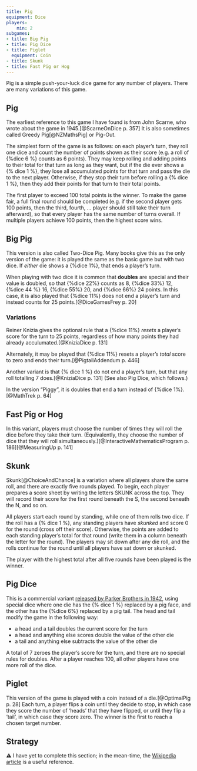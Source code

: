```yaml
---
title: Pig
equipment: Dice
players:
    min: 2
subgames:
- title: Big Pig
- title: Pig Dice
- title: Piglet
  equipment: Coin
- title: Skunk
- title: Fast Pig or Hog
---
```


<p class="lead"><span class="aka">Pig</span> is a simple push-your-luck dice game for any number of players. There are many variations of this game.</p>

<!-- also a card game: https://archive.org/details/hoylesrulesofgam00more/page/170/mode/2up?q=pig+dice+game -->

## Pig

The earliest reference to this game I have found is from John Scarne, who wrote about the game in 1945.[@ScarneOnDice p. 357] It is also sometimes called <span class="aka">Greedy Pig</span>[@NZMathsPig] or <span class="aka">Pig-Out</span>.

The simplest form of the game is as follows: on each player’s turn, they roll one dice and count the number of points shown as their score (e.g. a roll of {%dice 6 %} counts as 6 points). They may keep rolling and adding points to their total for that turn as long as they want, but if the die ever shows a {% dice 1 %}, they lose all accumulated points for that turn and pass the die to the next player. Otherwise, if they stop their turn before rolling a {% dice 1 %}, then they add their points for that turn to their total points.

The first player to exceed 100 total points is the winner. To make the game fair, a full final round should be completed (e.g. if the second player gets 100 points, then the third, fourth, … player should still take their turn afterward), so that every player has the same number of turns overall. If multiple players achieve 100 points, then the highest score wins.

## <span class="aka">Big Pig</span>

This version is also called <span class="aka">Two-Dice Pig</span>. Many books give this as the only version of the game: it is played the same as the basic game but with two dice. If _either_ die shows a {%dice 1%}, that ends a player’s turn.

When playing with two dice it is common that **doubles** are special and their value is doubled, so that {%dice 22%} counts as 8, {%dice 33%} 12, {%dice 44 %} 16, {%dice 55%} 20, and {%dice 66%} 24 points. In this case, it is also played that {%dice 11%} does not end a player’s turn and instead counts for 25 points.[@DiceGamesFrey p. 20]

### Variations

Reiner Knizia gives the optional rule that a {%dice 11%} _resets_ a player’s score for the turn to 25 points, regardless of how many points they had already acculumated.[@KniziaDice p. 131]

Alternately, it may be played that {%dice 11%} resets a player’s _total_ score to zero and ends their turn.[@PigtailAddendum p. 446]

Another variant is that {% dice 1 %} do not end a player’s turn, but that any roll totalling 7 does.[@KniziaDice p. 131] (See also Pig Dice, which follows.)

In the version “<span class="aka">Piggy</span>”, it is doubles that end a turn instead of {%dice 1%}.[@MathTrek p. 64]

## <span class="aka">Fast Pig</span> or <span class="aka">Hog</span>

In this variant, players must choose the number of times they will roll the dice before they take their turn. (Equivalently, they choose the number of dice that they will roll simultaneously.)[@InteractiveMathematicsProgram p. 186][@MeasuringUp p. 141]

## <span class="aka">Skunk</span>

Skunk[@ChoiceAndChance] is a variation where all players share the same roll, and there are exactly five rounds played. To begin, each player prepares a score sheet by writing the letters SKUNK across the top. They will record their score for the first round beneath the S, the second beneath the N, and so on.

All players start each round by standing, while one of them rolls two dice. If the roll has a  {% dice 1 %}, any standing players have _skunked_ and score 0 for the round (cross off their score). Otherwise, the points are added to each standing player’s total for that round (write them in a column beneath the letter for the round). The players may sit down after any die roll, and the rolls continue for the round until all players have sat down or skunked.

The player with the highest total after all five rounds have been played is the winner.

## <span class="aka">Pig Dice</span>

This is a commercial variant [released by Parker Brothers in 1942](https://boardgamegeek.com/boardgame/11022/pig-dice), using special dice where one die has the {% dice 1 %} replaced by a pig face, and the other has the {%dice 6%} replaced by a pig tail. The head and tail modify the game in the following way:

- a head and a tail doubles the current score for the turn
- a head and anything else scores double the value of the other die
- a tail and anything else subtracts the value of the other die

A total of 7 zeroes the player’s score for the turn, and there are no special rules for doubles. After a player reaches 100, all other players have one more roll of the dice.

## <span class="aka">Piglet</span>

This version of the game is played with a coin instead of a die.[@OptimalPig p. 28] Each turn, a player flips a coin until they decide to stop, in which case they score the number of ‘heads’ that they have flipped, or until they flip a ‘tail’, in which case they score zero. The winner is the first to reach a chosen target number.

## Strategy

⚠️ I have yet to complete this section; in the mean-time, the [Wikipedia article](https://en.wikipedia.org/wiki/Pig_(dice_game)) is a useful reference.

<!--
- 2000 https://ieeexplore.ieee.org/abstract/document/8158672/
- 2004 @OptimalPig
- 2006 http://cs.gettysburg.edu/~tneller/papers/ccscne06.pdf
- 2008 https://onlinelibrary.wiley.com/doi/abs/10.1111/j.1467-9639.2007.00307.x
  - 2008 https://eric.ed.gov/?id=EJ781827
- 2010 @PracticalPig
- 2016 https://www.cambridge.org/core/journals/journal-of-applied-probability/article/abs/finite-exact-algorithm-to-solve-a-dice-game/3A6CD41EA9254E8DAB9BF9292A687123
- 2017 https://www.cs.huji.ac.il/w~ai/projects/2017/minmax/PIG/files/report.pdf
- 2022 https://www.mdpi.com/2571-905X/5/3/47
- 2023 https://www.nature.com/articles/s41598-023-35237-x
-->
